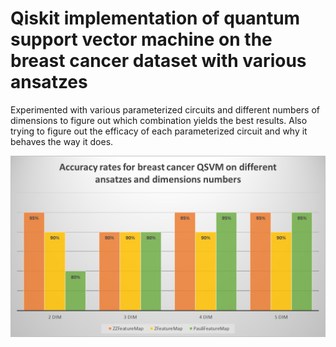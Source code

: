 # Qiskit implementation of quantum support vector machine on the breast cancer dataset with various ansatzes 
Experimented with various parameterized circuits and different numbers of dimensions to figure out which combination yields the best results. Also trying to figure out the efficacy of each parameterized circuit and why it behaves the way it does.  

![](images/QSVM%20breast%20cancer%20data%20set%20diff%20outcomes.jpg)
